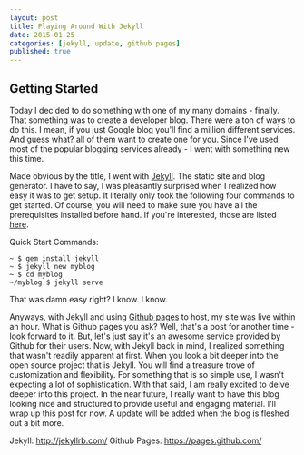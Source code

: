 ```yaml
---
layout: post
title: Playing Around With Jekyll
date: 2015-01-25
categories: [jekyll, update, github pages]
published: true
---
```


## Getting Started

Today I decided to do something with one of my many domains - finally. That something was to create
a developer blog. There were a ton of ways to do this. I mean, if you just Google blog you'll find 
a million different services. And guess what? all of them want to create one for you. Since I've used most of the popular blogging services already - I went with something new this time. 

Made obvious by the title, I went with [Jekyll](http://jekyllrb.com/ "Jekyll"). The static site and blog generator. I have to say, I was pleasantly surprised when I realized how easy it was to get setup. It literally only took the following four commands to get started. Of course, you will need to make sure you have all the prerequisites installed before hand. If you're interested, those are listed [here](http://jekyllrb.com/docs/installation/ "Requirements"). 
	
Quick Start Commands:

	~ $ gem install jekyll
	~ $ jekyll new myblog
	~ $ cd myblog
	~/myblog $ jekyll serve

That was damn easy right? I know. I know. 

Anyways, with Jekyll and using [Github pages](https://pages.github.com/ "Github") to host, my site was live within an hour. What is Github pages you ask? Well, that's a post for another time - look forward to it. But, let's just say it's an awesome service provided by Github for their users. Now, with Jekyll back in mind, I realized something that wasn't readily apparent at first. When you look a bit deeper into the open source project that is Jekyll. You will find a treasure trove of customization and flexibility. For something that is so simple use, I wasn't expecting a lot of sophistication. With that said, I am really excited to delve deeper into this project. In the near future, I really want to have this blog looking nice and structured to provide useful and engaging material. I'll wrap up this post for now. A update will be added when the blog is fleshed out a bit more.

Jekyll: <http://jekyllrb.com/>
Github Pages: <https://pages.github.com/>
